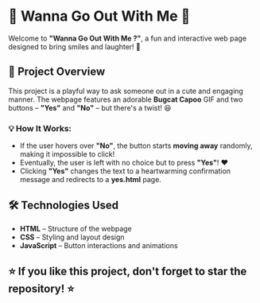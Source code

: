 # 💖 Wanna Go Out With Me 💖 

Welcome to **"Wanna Go Out With Me ?"**, a fun and interactive web page designed to bring smiles and laughter! 🎉  

## 🌟 Project Overview  
This project is a playful way to ask someone out in a cute and engaging manner. The webpage features an adorable **Bugcat Capoo** GIF and two buttons – **"Yes"** and **"No"** – but there's a twist! 😆  

### 💡 How It Works:  
- If the user hovers over **"No"**, the button starts **moving away** randomly, making it impossible to click!  
- Eventually, the user is left with no choice but to press **"Yes"**! ❤️  
- Clicking **"Yes"** changes the text to a heartwarming confirmation message and redirects to a **yes.html** page.  

## 🛠️ Technologies Used  
- **HTML** – Structure of the webpage  
- **CSS** – Styling and layout design  
- **JavaScript** – Button interactions and animations  

## ⭐ If you like this project, don't forget to star the repository! ⭐ 
